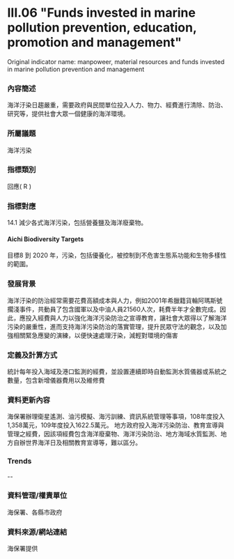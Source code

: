 # III.06 "Funds invested in marine pollution prevention, education, promotion and management"
Original indicator name: manpoweer, material resources and funds invested in marine pollution prevention and management

<script type="text/javascript" src="http://cdn.mathjax.org/mathjax/latest/MathJax.js?config=TeX-AMS-MML_HTMLorMML"></script>

### 內容簡述
海洋汙染日趨嚴重，需要政府與民間單位投入人力、物力、經費進行清除、防治、研究等，提供社會大眾一個健康的海洋環境。
### 所屬議題
海洋污染
### 指標類別
回應( R )
### 指標對應
14.1 減少各式海洋污染，包括營養鹽及海洋廢棄物。
#### Aichi Biodiversity Targets
目標8 到 2020 年，污染，包括優養化，被控制到不危害生態系功能和生物多樣性的範圍。
### 發展背景
海洋汙染的防治經常需要花費高額成本與人力，例如2001年希臘籍貨輪阿瑪斯號擱淺事件，共動員了包含國軍以及中油人員21560人次，耗費半年才全數完成。因此，應投入經費與人力以強化海洋污染防治之宣導教育，讓社會大眾得以了解海洋污染的嚴重性，進而支持海洋污染防治的落實管理，提升民眾守法的觀念，以及加強相關緊急應變的演練，以便快速處理汙染，減輕對環境的傷害
### 定義及計算方式
統計每年投入海域及港口監測的經費，並設置連續即時自動監測水質儀器或系統之數量，包含新增儀器費用以及維修費
### 資料更新內容
海保署辦理衛星遙測、油污模擬、海污訓練、資訊系統管理等事項，108年度投入1,358萬元，109年度投入1622.5萬元。 地方政府投入海洋污染防治、教育宣導與管理之經費，因該項經費包含海洋廢棄物、海洋污染防治、地方海域水質監測、地方自辦世界海洋日及相關教育宣導等，難以區分。
### Trends
--
### 資料管理/權責單位
海保署、各縣市政府
### 資料來源/網站連結
海保署提供